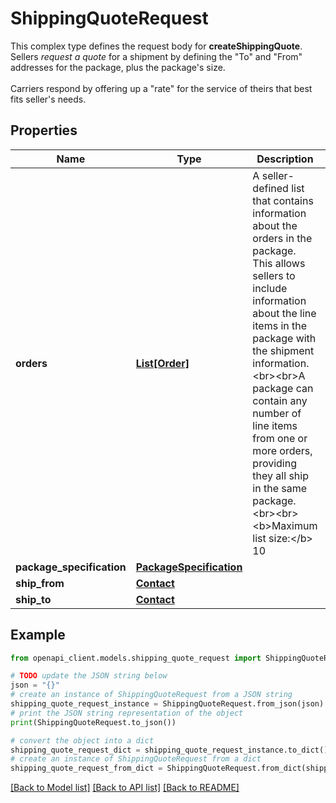 # ShippingQuoteRequest

This complex type defines the request body for <b>createShippingQuote</b>. Sellers <i>request a quote</i> for a shipment by defining the \"To\" and \"From\" addresses for the package, plus the package's size.  <br><br>Carriers respond by offering up a \"rate\" for the service of theirs that best fits seller's needs.

## Properties

Name | Type | Description | Notes
------------ | ------------- | ------------- | -------------
**orders** | [**List[Order]**](Order.md) | A seller-defined list that contains information about the orders in the package. This allows sellers to include information about the line items in the package with the shipment information.  &lt;br&gt;&lt;br&gt;A package can contain any number of line items from one or more orders, providing they all ship in the same package.  &lt;br&gt;&lt;br&gt;&lt;b&gt;Maximum list size:&lt;/b&gt; 10 | [optional] 
**package_specification** | [**PackageSpecification**](PackageSpecification.md) |  | [optional] 
**ship_from** | [**Contact**](Contact.md) |  | [optional] 
**ship_to** | [**Contact**](Contact.md) |  | [optional] 

## Example

```python
from openapi_client.models.shipping_quote_request import ShippingQuoteRequest

# TODO update the JSON string below
json = "{}"
# create an instance of ShippingQuoteRequest from a JSON string
shipping_quote_request_instance = ShippingQuoteRequest.from_json(json)
# print the JSON string representation of the object
print(ShippingQuoteRequest.to_json())

# convert the object into a dict
shipping_quote_request_dict = shipping_quote_request_instance.to_dict()
# create an instance of ShippingQuoteRequest from a dict
shipping_quote_request_from_dict = ShippingQuoteRequest.from_dict(shipping_quote_request_dict)
```
[[Back to Model list]](../README.md#documentation-for-models) [[Back to API list]](../README.md#documentation-for-api-endpoints) [[Back to README]](../README.md)


